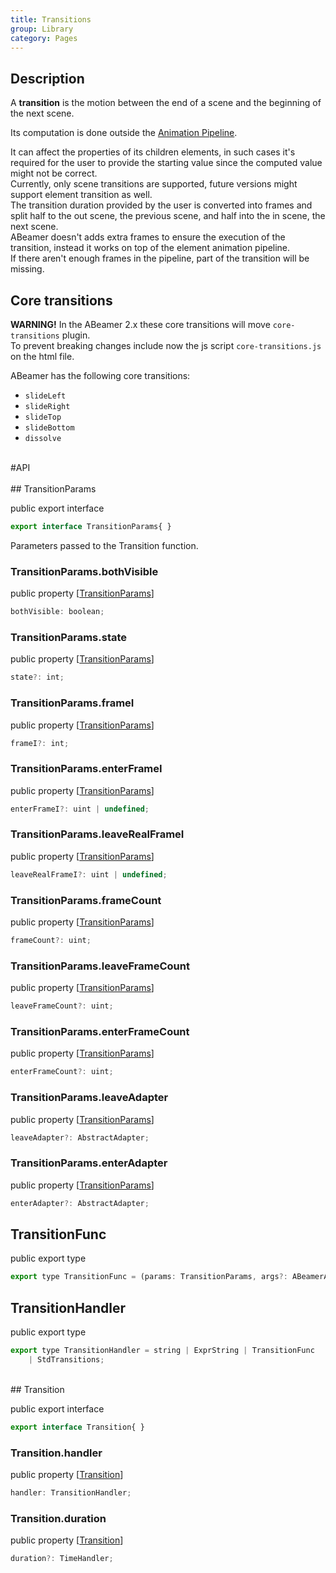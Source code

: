 ```yaml
---
title: Transitions
group: Library
category: Pages
---
```

  
## Description
  
A **transition** is the motion between the end of a scene
and the beginning of the next scene.  
  
Its computation is done outside the [Animation Pipeline](workflow.md#animation-pipeline).  
  
It can affect the properties of its children elements,
in such cases it's required for the user to provide the starting value
since the computed value might not be correct.  
Currently, only scene transitions are supported,
future versions might support element transition as well.  
The transition duration provided by the user is converted into frames
and split half to the out scene, the previous scene,
and half into the in scene, the next scene.  
ABeamer doesn't adds extra frames to ensure the execution of the transition,
instead it works on top of the element animation pipeline.  
If there aren't enough frames in the pipeline, part of the transition will be missing.  
  
## Core transitions
**WARNING!** In the ABeamer 2.x these core transitions will move `core-transitions` plugin.  
To prevent breaking changes include now the js script `core-transitions.js` on the html file.  
  
 ABeamer has the following core transitions:  
- `slideLeft`  
- `slideRight`  
- `slideTop`  
- `slideBottom`  
- `dissolve`  
  
<div class=api-header>&nbsp;</div>
#API
<div class=class-interface-header>&nbsp;</div>
## TransitionParams

<span class="code-badge badge-public">public</span> <span class="code-badge badge-export">export</span> <span class="code-badge badge-interface">interface</span>    
```js
export interface TransitionParams{ }
```


Parameters passed to the Transition function.

### TransitionParams.bothVisible

<span class="code-badge badge-public">public</span> <span class="code-badge badge-property">property</span>  [[TransitionParams](transitions.md#transitionparams)]  
```js
bothVisible: boolean;
```

### TransitionParams.state

<span class="code-badge badge-public">public</span> <span class="code-badge badge-property">property</span>  [[TransitionParams](transitions.md#transitionparams)]  
```js
state?: int;
```

### TransitionParams.frameI

<span class="code-badge badge-public">public</span> <span class="code-badge badge-property">property</span>  [[TransitionParams](transitions.md#transitionparams)]  
```js
frameI?: int;
```

### TransitionParams.enterFrameI

<span class="code-badge badge-public">public</span> <span class="code-badge badge-property">property</span>  [[TransitionParams](transitions.md#transitionparams)]  
```js
enterFrameI?: uint | undefined;
```

### TransitionParams.leaveRealFrameI

<span class="code-badge badge-public">public</span> <span class="code-badge badge-property">property</span>  [[TransitionParams](transitions.md#transitionparams)]  
```js
leaveRealFrameI?: uint | undefined;
```

### TransitionParams.frameCount

<span class="code-badge badge-public">public</span> <span class="code-badge badge-property">property</span>  [[TransitionParams](transitions.md#transitionparams)]  
```js
frameCount?: uint;
```

### TransitionParams.leaveFrameCount

<span class="code-badge badge-public">public</span> <span class="code-badge badge-property">property</span>  [[TransitionParams](transitions.md#transitionparams)]  
```js
leaveFrameCount?: uint;
```

### TransitionParams.enterFrameCount

<span class="code-badge badge-public">public</span> <span class="code-badge badge-property">property</span>  [[TransitionParams](transitions.md#transitionparams)]  
```js
enterFrameCount?: uint;
```

### TransitionParams.leaveAdapter

<span class="code-badge badge-public">public</span> <span class="code-badge badge-property">property</span>  [[TransitionParams](transitions.md#transitionparams)]  
```js
leaveAdapter?: AbstractAdapter;
```

### TransitionParams.enterAdapter

<span class="code-badge badge-public">public</span> <span class="code-badge badge-property">property</span>  [[TransitionParams](transitions.md#transitionparams)]  
```js
enterAdapter?: AbstractAdapter;
```

## TransitionFunc

<span class="code-badge badge-public">public</span> <span class="code-badge badge-export">export</span> <span class="code-badge badge-type">type</span>    
```js
export type TransitionFunc = (params: TransitionParams, args?: ABeamerArgs) => void;
```

## TransitionHandler

<span class="code-badge badge-public">public</span> <span class="code-badge badge-export">export</span> <span class="code-badge badge-type">type</span>    
```js
export type TransitionHandler = string | ExprString | TransitionFunc
    | StdTransitions;
```

<div class=class-interface-header>&nbsp;</div>
## Transition

<span class="code-badge badge-public">public</span> <span class="code-badge badge-export">export</span> <span class="code-badge badge-interface">interface</span>    
```js
export interface Transition{ }
```

### Transition.handler

<span class="code-badge badge-public">public</span> <span class="code-badge badge-property">property</span>  [[Transition](transitions.md#transition)]  
```js
handler: TransitionHandler;
```

### Transition.duration

<span class="code-badge badge-public">public</span> <span class="code-badge badge-property">property</span>  [[Transition](transitions.md#transition)]  
```js
duration?: TimeHandler;
```
